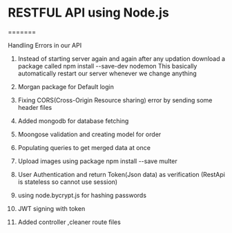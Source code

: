 # RESTFUL API using Node.js



=======

Handling Errors in our API
1. Instead of starting server again and again after any updation download a package called npm install --save-dev nodemon
   This basically automatically restart our server whenever we change anything

2. Morgan package for Default login 

3. Fixing CORS(Cross-Origin Resource sharing) error by sending some header files

4. Added mongodb for database fetching

5. Moongose validation and creating model for order

6. Populating queries to get merged data at once

7. Upload images using package npm install --save multer

8. User Authentication and return Token(Json data) as verification (RestApi is stateless so cannot use session)

9. using node.bycrypt.js for hashing passwords

10. JWT signing with token

11. Added controller ,cleaner route files